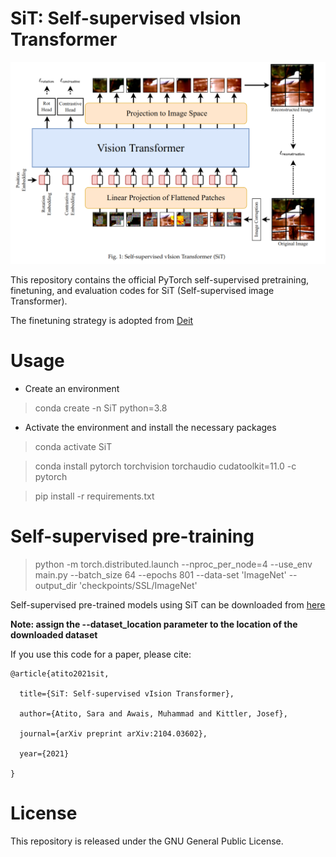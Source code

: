 # SiT: Self-supervised vIsion Transformer 

![](imgs/SiT_.png)

This repository contains the official PyTorch self-supervised pretraining, finetuning, and evaluation codes for SiT (Self-supervised image Transformer).

The finetuning strategy is adopted from [Deit](https://github.com/facebookresearch/deit) 

# Usage
- Create an environment
> conda create -n SiT python=3.8
- Activate the environment and install the necessary packages
> conda activate SiT

> conda install pytorch torchvision torchaudio cudatoolkit=11.0 -c pytorch

> pip install -r requirements.txt


# Self-supervised pre-training
> python -m torch.distributed.launch --nproc_per_node=4 --use_env main.py --batch_size 64 --epochs 801 --data-set 'ImageNet' --output_dir 'checkpoints/SSL/ImageNet'

Self-supervised pre-trained models using SiT can be downloaded from [here](https://drive.google.com/drive/folders/1b1Yu1r-yaflz8Uu_D9oE6ft5TMwK-wLR?usp=sharing)

**Note: assign the --dataset_location parameter to the location of the downloaded dataset**

If you use this code for a paper, please cite:

```
@article{atito2021sit,

  title={SiT: Self-supervised vIsion Transformer},

  author={Atito, Sara and Awais, Muhammad and Kittler, Josef},

  journal={arXiv preprint arXiv:2104.03602},

  year={2021}

}
```


# License
This repository is released under the GNU General Public License.


